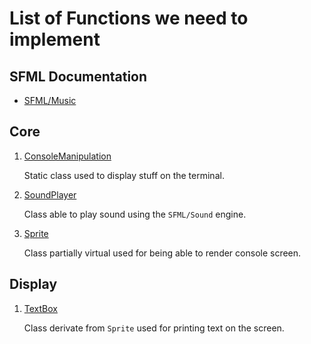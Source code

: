 # List of Functions we need to implement

## SFML Documentation

* [SFML/Music](https://www.sfml-dev.org/documentation/2.5.1/classsf_1_1Music.php) 

## Core

1. [ConsoleManipulation](docs/console_manipulation.md)

    Static class used to display stuff on the terminal.

1. [SoundPlayer](docs/sound_player.md)

    Class able to play sound using the `SFML/Sound` engine.

1. [Sprite](docs/sprite.md)

    Class partially virtual used for being able to render console screen.

## Display

1. [TextBox](docs/text_box.md)

    Class derivate from `Sprite` used for printing text on the screen.